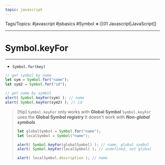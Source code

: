 ```yaml
---
topic: javascript
---
```

Tags/Topics: #javascript #jsbasics #Symbol
∗:[[01 Javascript|JavaScript]] 

---
# Symbol.keyFor

--- 
- `Symbol.for(key)`

```javascript
// get symbol by name
let sym = Symbol.for("name");
let sym2 = Symbol.for("id");

// get name by symbol
alert( Symbol.keyFor(sym) ); // name
alert( Symbol.keyFor(sym2) ); // id
```

> [!tip] `Symbol.keyFor` only works with __Global Symbol__
>  `Symbol.keyFor` uses the __Global Symbol registry__
>  It doesn't work with ___Non-global symbols___
>  ```javascript
>  let globalSymbol = Symbol.for("name");
>  let localSymbol = Symbol("name");
>  
>  alert( Symbol.keyFor(globalSymbol) ); // name, global symbol
>  alert( Symbol.keyFor(localSymbol) ); // undefined, not global
>  
>  alert( localSymbol.description ); // name
>  ```
